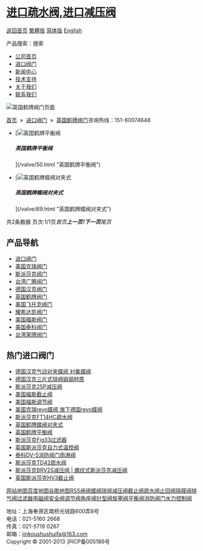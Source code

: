 # [进口疏水阀,进口减压阀](/)

[返回首页](/ 'home') [繁體版](/tw.html '切換到繁體中文版') [简体版](/ '切换到简体中文版') [English](/en.html 'Switch to English Version')

产品搜索：搜索

- [公司首页](/ '公司首页')
- [进口阀门](/valves/2.html '进口阀门')
- [新闻中心](/valves/110.html '新闻中心')
- [技术支持](/valves/111.html '技术支持')
- [关于我们](/about.html '新闻中心')
- [联系我们](/contact.html '技术支持')

![英国鹤牌阀门页面](/skin/web/img/header_pd.jpg)

[首页](/)  »  [进口阀门](/valves/2.html)  »  [英国鹤牌阀门](/valves/37.html)咨询热线：151-60074648

- [![英国鹤牌平衡阀](/pic/uploadimg/2014-3/201431421361496308.jpg)

  ##### 英国鹤牌平衡阀

  ](/valve/50.html "英国鹤牌平衡阀")

- [![英国鹤牌蝶阀对夹式](/pic/uploadimg/2014-3/20143142258562055.jpg)

  ##### 英国鹤牌蝶阀对夹式

  ](/valve/69.html "英国鹤牌蝶阀对夹式")

共2条数据 页次:1/1页*首页**上一页**1**下一页**尾页*

## 产品导航

- [进口阀门](/valves/2.html '进口阀门')
- [美国克瑞阀门](/valves/33.html)
- [斯派莎克阀门](/valves/34.html)
- [台湾广腾阀门](/valves/35.html)
- [德国汉克阀门](/valves/36.html)
- [英国鹤牌阀门](/valves/37.html)
- [美国飞托克阀门](/valves/38.html)
- [耀希达凯阀门](/valves/39.html)
- [美国福斯阀门](/valves/40.html)
- [美国泰科阀门](/valves/41.html)
- [台湾荣牌阀门](/valves/42.html)

## 热门进口阀门

- [德国汉克气动对夹蝶阀 衬氟蝶阀](/valve/68.html '德国汉克气动对夹蝶阀 衬氟蝶阀')
- [德国汉克三片式球阀锻钢材质](/valve/49.html '德国汉克三片式球阀锻钢材质')
- [斯派莎克25P减压阀](/valve/102.html '斯派莎克25P减压阀')
- [美国福斯截止阀](/valve/72.html '美国福斯截止阀')
- [美国福斯调节阀](/valve/53.html '美国福斯调节阀')
- [美国克瑞revo蝶阀 旗下德国revo蝶阀](/valve/46.html '美国克瑞revo蝶阀 旗下德国revo蝶阀')
- [斯派莎克FT14HC疏水阀](/valve/96.html '斯派莎克FT14HC疏水阀')
- [英国鹤牌蝶阀对夹式](/valve/69.html '英国鹤牌蝶阀对夹式')
- [英国鹤牌平衡阀](/valve/50.html '英国鹤牌平衡阀')
- [斯派莎克Fig33过滤器](/valve/104.html '斯派莎克Fig33过滤器')
- [英国斯派莎克自力式温控阀](/valve/73.html '英国斯派莎克自力式温控阀')
- [泰科DV-5消防阀门雨淋阀](/valve/54.html '泰科DV-5消防阀门雨淋阀')
- [斯派莎克TD42疏水阀](/valve/93.html '斯派莎克TD42疏水阀')
- [斯派莎克BRV2S减压阀 | 螺纹式斯派莎克减压阀](/valve/90.html '斯派莎克BRV2S减压阀 | 螺纹式斯派莎克减压阀')
- [英国斯派莎克HV3截止阀](/valve/66.html '英国斯派莎克HV3截止阀')

[网站地图](/sitemap.html '网站地图')[百度地图](/baidu.xml)[谷歌地图](/google.xml)[RSS](/rss.xml)[闸阀](/valves/27.html)[蝶阀](/valves/30.html)[球阀](/valves/43.html)[减压阀](/valves/44.html)[截止阀](/valves/45.html)[疏水阀](/valves/46.html)[止回阀](/valves/47.html)[隔膜阀](/valves/48.html)[排气阀](/valves/49.html)[过滤器](/valves/50.html)[电磁阀](/valves/51.html)[安全阀](/valves/52.html)[调节阀](/valves/53.html)[角座阀](/valves/54.html)[针型阀](/valves/55.html)[旋塞阀](/valves/56.html)[平衡阀](/valves/57.html)[消防阀门](/valves/58.html)[水力控制阀](/valves/59.html)

地址：上海奉贤区南桥光钱路600弄8号  
电话：021-5160 2668  
传真：021-5719 0267  
邮箱：jinkoushushuifa@163.com  
Copyright © 2001-2013 沪ICP备005186号
